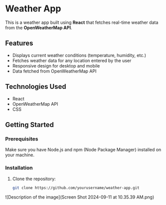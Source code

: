# Weather App

This is a weather app built using **React** that fetches real-time weather data from the **OpenWeatherMap API**.

## Features

- Displays current weather conditions (temperature, humidity, etc.)
- Fetches weather data for any location entered by the user
- Responsive design for desktop and mobile
- Data fetched from OpenWeatherMap API

## Technologies Used

- React
- OpenWeatherMap API
- CSS

## Getting Started

### Prerequisites

Make sure you have Node.js and npm (Node Package Manager) installed on your machine.

### Installation

1. Clone the repository:
   ```bash
   git clone https://github.com/yourusername/weather-app.git

![Description of the image](Screen Shot 2024-09-11 at 10.35.39 AM.png)

